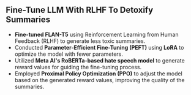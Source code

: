 ## Fine-Tune LLM With RLHF To Detoxify Summaries

- **Fine-tuned FLAN-T5** using Reinforcement Learning from Human Feedback (RLHF) to generate less toxic summaries.
- Conducted **Parameter-Efficient Fine-Tuning (PEFT)** using **LoRA** to optimize the model with fewer parameters.
- Utilized **Meta AI's RoBERTa-based hate speech model** to generate reward values for guiding the fine-tuning process.
- Employed **Proximal Policy Optimization (PPO)** to adjust the model based on the generated reward values, improving the quality of the summaries.
